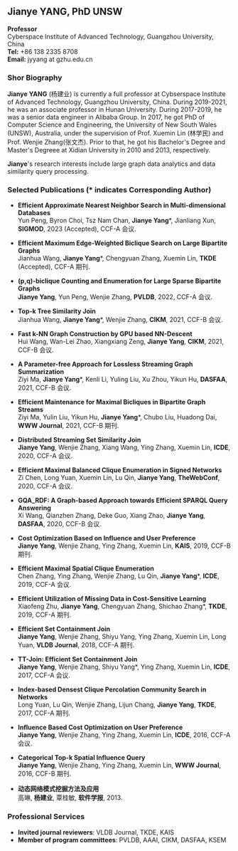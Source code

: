 ## Jianye YANG, PhD UNSW

**Professor**  
Cyberspace Institute of Advanced Technology, Guangzhou University, China  
**Tel:** +86 138 2335 8708  
**Email:** jyyang at gzhu.edu.cn  



### Shor Biography

**Jianye YANG** (杨建业) is currently a full professor at Cybserspace Institute of Advanced Technology, Guangzhou University, China. 
During 2019-2021, he was an associate professor in Hunan University. During 2017-2019, he was a senior data engineer in Alibaba Group.
In 2017, he got PhD of Computer Science and Engineering, the University of New South Wales (UNSW), Australia, 
under the supervision of Prof. Xuemin Lin (林学民) and Prof. Wenjie Zhang(张文杰).
Prior to that, he got his Bachelor's Degree and Master's Degreee at Xidian University in 2010 and 2013, respectively.

**Jianye**'s research interests include large graph data analytics and data similarity query processing.


### Selected Publications (* indicates Corresponding Author)

- **Efficient Approximate Nearest Neighbor Search in Multi-dimensional Databases**   
  Yun Peng, Byron Choi, Tsz Nam Chan, **Jianye Yang***, Jianliang Xun, **SIGMOD**, 2023 (Accepted), CCF-A 会议.

- **Efficient Maximum Edge-Weighted Biclique Search on Large Bipartite Graphs**   
  Jianhua Wang, **Jianye Yang***, Chengyuan Zhang, Xuemin Lin, **TKDE** (Accepted), CCF-A 期刊.

- **(p,q)-biclique Counting and Enumeration for Large Sparse Bipartite Graphs**   
  **Jianye Yang**, Yun Peng, Wenjie Zhang, **PVLDB**, 2022, CCF-A 会议.    
  
- **Top-k Tree Similarity Join**   
  Jianhua Wang, **Jianye Yang***, Wenjie Zhang, **CIKM**, 2021, CCF-B 会议.    
  
- **Fast k-NN Graph Construction by GPU based NN-Descent**  
  Hui Wang, Wan-Lei Zhao, Xiangxiang Zeng, **Jianye Yang**, **CIKM**, 2021, CCF-B 会议.  
  
- **A Parameter-free Approach for Lossless Streaming Graph Summarization**  
  Ziyi Ma, **Jianye Yang***, Kenli Li, Yuling Liu, Xu Zhou, Yikun Hu, **DASFAA**, 2021, CCF-B 会议.  
  
- **Efficient Maintenance for Maximal Bicliques in Bipartite Graph Streams**  
  Ziyi Ma, Yulin Liu, Yikun Hu, **Jianye Yang***, Chubo Liu, Huadong Dai, **WWW Journal**, 2021, CCF-B 期刊.  
  
- **Distributed Streaming Set Similarity Join**  
  **Jianye Yang**, Wenjie Zhang, Xiang Wang, Ying Zhang, Xuemin Lin, **ICDE**, 2020, CCF-A 会议.  
  
- **Efficient Maximal Balanced Clique Enumeration in Signed Networks**  
  Zi Chen, Long Yuan, Xuemin Lin, Lu Qin, **Jianye Yang**, **TheWebConf**, 2020, CCF-A 会议. 
  
- **GQA_RDF: A Graph-based Approach towards Efficient SPARQL Query Answering**  
  Xi Wang, Qianzhen Zhang, Deke Guo, Xiang Zhao, **Jianye Yang**, **DASFAA**, 2020, CCF-B 会议. 
  
- **Cost Optimization Based on Influence and User Preference**  
  **Jianye Yang**, Wenjie Zhang, Ying Zhang, Xuemin Lin, **KAIS**, 2019, CCF-B 期刊.
  
- **Efficient Maximal Spatial Clique Enumeration**  
  Chen Zhang, Ying Zhang, Wenjie Zhang, Lu Qin, **Jianye Yang***, **ICDE**, 2019, CCF-A 会议.
  
- **Efficient Utilization of Missing Data in Cost-Sensitive Learning**  
  Xiaofeng Zhu, **Jianye Yang**, Chengyuan Zhang, Shichao Zhang*, **TKDE**, 2019, CCF-A 期刊.
  
- **Efficient Set Containment Join**  
  **Jianye Yang**, Wenjie Zhang, Shiyu Yang, Ying Zhang, Xuemin Lin, Long Yuan, **VLDB Journal**, 2018, CCF-A 期刊.
  
- **TT-Join: Efficient Set Containment Join**  
  **Jianye Yang**, Wenjie Zhang, Shiyu Yang*, Ying Zhang, Xuemin Lin, **ICDE**, 2017, CCF-A 会议.
  
- **Index-based Densest Clique Percolation Community Search in Networks**  
  Long Yuan, Lu Qin, Wenjie Zhang, Lijun Chang, **Jianye Yang**, **TKDE**, 2017, CCF-A 期刊.
  
- **Influence Based Cost Optimization on User Preference**  
  **Jianye Yang**, Wenjie Zhang, Ying Zhang, Xuemin Lin, **ICDE**, 2016, CCF-A 会议.
  
- **Categorical Top-k Spatial Influence Query**  
  **Jianye Yang**, Wenjie Zhang, Ying Zhang, Xuemin Lin, **WWW Journal**, 2016, CCF-B 期刊.

- **动态网络模式挖掘方法及应用**  
  高琳, **杨建业**, 覃桂敏, **软件学报**, 2013.
  

### Professional Services

- **Invited journal reviewers**: 
  VLDB Journal, TKDE, KAIS
- **Member of program committees**:
  PVLDB, AAAI, CIKM, DASFAA, KSEM
